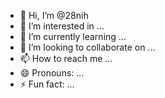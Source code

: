 - 👋 Hi, I’m @28nih
- 👀 I’m interested in ...
- 🌱 I’m currently learning ...
- 💞️ I’m looking to collaborate on ...
- 📫 How to reach me ...
- 😄 Pronouns: ...
- ⚡ Fun fact: ...

<!---
28nih/28nih is a ✨ special ✨ repository because its `README.md` (this file) appears on your GitHub profile.
You can click the Preview link to take a look at your changes.
--->
